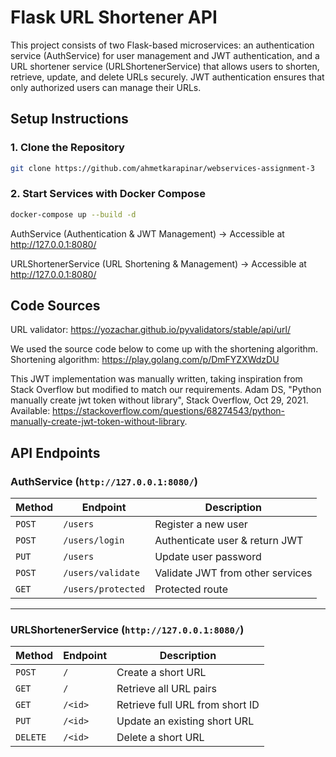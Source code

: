 # Flask URL Shortener API

This project consists of two Flask-based microservices: an authentication service (AuthService) for user management and JWT authentication, and a URL shortener service (URLShortenerService) that allows users to shorten, retrieve, update, and delete URLs securely. JWT authentication ensures that only authorized users can manage their URLs.

## Setup Instructions

### 1️. Clone the Repository

```sh
git clone https://github.com/ahmetkarapinar/webservices-assignment-3

```

### 2. Start Services with Docker Compose

```sh
docker-compose up --build -d
```

AuthService (Authentication & JWT Management) → Accessible at http://127.0.0.1:8080/

URLShortenerService (URL Shortening & Management) → Accessible at http://127.0.0.1:8080/

## Code Sources

URL validator: https://yozachar.github.io/pyvalidators/stable/api/url/

We used the source code below to come up with the shortening algorithm.
Shortening algorithm: https://play.golang.com/p/DmFYZXWdzDU

This JWT implementation was manually written, taking inspiration from Stack Overflow but modified to match our requirements.
Adam DS, "Python manually create jwt token without library", Stack Overflow, Oct 29, 2021. Available: https://stackoverflow.com/questions/68274543/python-manually-create-jwt-token-without-library.

## API Endpoints

### AuthService (`http://127.0.0.1:8080/`)

| **Method** | **Endpoint**       | **Description**                  |
| ---------- | ------------------ | -------------------------------- |
| `POST`     | `/users`           | Register a new user              |
| `POST`     | `/users/login`     | Authenticate user & return JWT   |
| `PUT`      | `/users`           | Update user password             |
| `POST`     | `/users/validate`  | Validate JWT from other services |
| `GET`      | `/users/protected` | Protected route                  |

---

### URLShortenerService (`http://127.0.0.1:8080/`)

| **Method** | **Endpoint** | **Description**                 |
| ---------- | ------------ | ------------------------------- |
| `POST`     | `/`          | Create a short URL              |
| `GET`      | `/`          | Retrieve all URL pairs          |
| `GET`      | `/<id>`      | Retrieve full URL from short ID |
| `PUT`      | `/<id>`      | Update an existing short URL    |
| `DELETE`   | `/<id>`      | Delete a short URL              |
